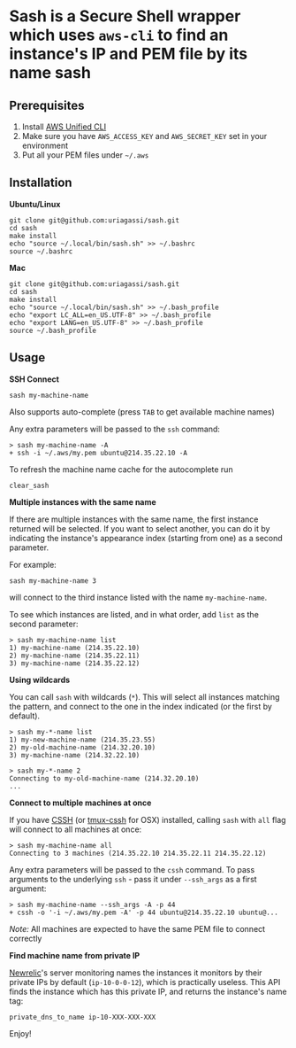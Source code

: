 __Sash is a Secure Shell wrapper which uses `aws-cli` to find an instance's IP and PEM file by its name__
sash
====

Prerequisites
-------------

1. Install [AWS Unified CLI](https://github.com/aws/aws-cli)
2. Make sure you have `AWS_ACCESS_KEY` and `AWS_SECRET_KEY` set in your environment
3. Put all your PEM files under `~/.aws`

Installation
------------

**Ubuntu/Linux**

    git clone git@github.com:uriagassi/sash.git
    cd sash
    make install
    echo "source ~/.local/bin/sash.sh" >> ~/.bashrc
    source ~/.bashrc
    
**Mac**

    git clone git@github.com:uriagassi/sash.git
    cd sash
    make install
    echo "source ~/.local/bin/sash.sh" >> ~/.bash_profile
    echo "export LC_ALL=en_US.UTF-8" >> ~/.bash_profile
    echo "export LANG=en_US.UTF-8" >> ~/.bash_profile
    source ~/.bash_profile
    

Usage
-----

**SSH Connect**

    sash my-machine-name
    
Also supports auto-complete (press `TAB` to get available machine names)

Any extra parameters will be passed to the `ssh` command:

    > sash my-machine-name -A
    + ssh -i ~/.aws/my.pem ubuntu@214.35.22.10 -A


To refresh the machine name cache for the autocomplete run

    clear_sash

**Multiple instances with the same name**

If there are multiple instances with the same name, the first instance returned will be selected. If you want to select another, you can do it
by indicating the instance's appearance index (starting from one) as a second parameter.

For example:

    sash my-machine-name 3

will connect to the third instance listed with the name `my-machine-name`.

To see which instances are listed, and in what order, add `list` as the second parameter:

    > sash my-machine-name list
    1) my-machine-name (214.35.22.10)
    2) my-machine-name (214.35.22.11)
    3) my-machine-name (214.35.22.12)

**Using wildcards**

You can call `sash` with wildcards (`*`). This will select all instances matching the pattern, and connect to the one in the index indicated
(or the first by default).

    > sash my-*-name list
    1) my-new-machine-name (214.35.23.55)
    2) my-old-machine-name (214.32.20.10)
    3) my-machine-name (214.32.22.10)

    > sash my-*-name 2
    Connecting to my-old-machine-name (214.32.20.10)
    ...
    
**Connect to multiple machines at once**

If you have [CSSH](http://www.unixmen.com/clusterssh-manage-multiple-ssh-sessions-on-linux/) (or [tmux-cssh](https://github.com/dennishafemann/tmux-cssh) for OSX) installed, calling `sash` with `all` flag will connect to all machines at once:

    > sash my-machine-name all
    Connecting to 3 machines (214.35.22.10 214.35.22.11 214.35.22.12)

Any extra parameters will be passed to the `cssh` command. To pass arguments to the underlying `ssh` - pass it under `--ssh_args` as a first argument:

    > sash my-machine-name --ssh_args -A -p 44
    + cssh -o '-i ~/.aws/my.pem -A' -p 44 ubuntu@214.35.22.10 ubuntu@...

*Note:* All machines are expected to have the same PEM file to connect correctly

**Find machine name from private IP**

[Newrelic](http://www.newrelic.com)'s server monitoring names the instances it monitors by their private IPs by default (`ip-10-0-0-12`), which is practically useless. 
This API finds the instance which has this private IP, and returns the instance's name tag:

    private_dns_to_name ip-10-XXX-XXX-XXX
    
Enjoy!
